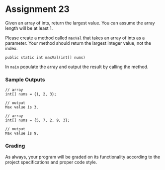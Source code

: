# Assignment 23

Given an array of ints, return the largest value. You can assume the array length will be at least 1.

Please create a method called `maxVal` that takes an array of ints as a parameter. Your method should return the largest integer value, not the index.

`public static int maxVal(int[] nums)`

In `main` populate the array and output the result by calling the method.

### Sample Outputs

```
// array
int[] nums = {1, 2, 3};

// output
Max value is 3.
```

```
// array
int[] nums = {5, 7, 2, 9, 3};

// output
Max value is 9. 
```

### Grading

As always, your program will be graded on its functionality according to the project specifications and proper code style.

